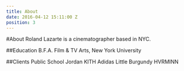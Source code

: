 ```yaml
---
title: About
date: 2016-04-12 15:11:00 Z
position: 3
---
```


#About
Roland Lazarte is a cinematographer based in NYC.

##Education
B.F.A. Film & TV Arts, New York University

##Clients
Public School
Jordan
KITH
Adidas
Little Burgundy
HVRMINN
